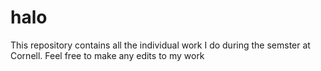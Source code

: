 # halo
This repository contains all the individual work I do during the semster at Cornell.
Feel free to make any edits to my work 